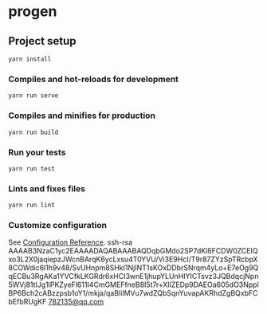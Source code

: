 # progen

## Project setup
```
yarn install
```

### Compiles and hot-reloads for development
```
yarn run serve
```

### Compiles and minifies for production
```
yarn run build
```

### Run your tests
```
yarn run test
```

### Lints and fixes files
```
yarn run lint
```

### Customize configuration
See [Configuration Reference](https://cli.vuejs.org/config/).
ssh-rsa AAAAB3NzaC1yc2EAAAADAQABAAABAQDqbGMdo2SP7dKl8FCDW0ZCEIQxo3L2X0jaqiepzJWcnBArqK6ycLxsu4T0YVU/Vi3E9HcI/T9r87ZYzSpTRcbpX8COWdic6l1h9v48/SvUHnpm8SHkI1NjINT1sKOxDDbrSNrqm4yLo+E7eOg9QqECBu3RgAKa1YVCfkLKGRdr6xHCI3wnE1jhupYLUnHIYICTsvz3JQBdqcjNpn5WVj81tIJg1lPKZyeFl611I4CmGMEFfneB8I5t7r+XlIZEDp9DAEOa605dO3NpplBP6Bch2cABzzpsb1oY1/mkja/qaBliIMVu7wdZQbSqnYuvapAKRhdZgBQxbFCbEfbRUgKF 782135@qq.com
